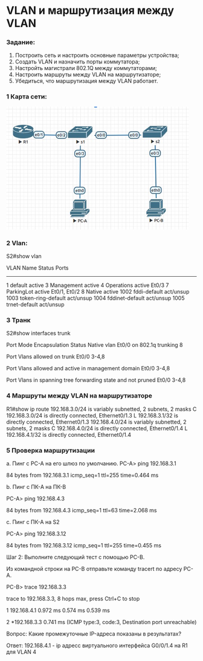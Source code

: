 #  VLAN и маршрутизация между VLAN

###  Задание:

  1. Построить сеть и настроить основные параметры устройства;
  2. Создать VLAN и назначить порты коммутатора;
  3. Настройть магистрали 802.1Q между коммутаторами;
  4. Настроить маршруты между VLAN на маршрутизаторе;
  5. Убедиться, что маршрутизация между VLAN работает.
### 1 Карта сети:

![](netmap.jpg)

### 2 Vlan:
S2#show vlan

VLAN Name                             Status    Ports
---- -------------------------------- --------- -------------------------------
1    default                          active
3    Management                       active
4    Operations                       active    Et0/3
7    ParkingLot                       active    Et0/1, Et0/2
8    Native                           active
1002 fddi-default                     act/unsup
1003 token-ring-default               act/unsup
1004 fddinet-default                  act/unsup
1005 trnet-default                    act/unsup 

### 3 Транк 
S2#show interfaces trunk

Port        Mode             Encapsulation  Status        Native vlan
Et0/0       on               802.1q         trunking      8

Port        Vlans allowed on trunk
Et0/0       3-4,8

Port        Vlans allowed and active in management domain
Et0/0       3-4,8

Port        Vlans in spanning tree forwarding state and not pruned
Et0/0       3-4,8
### 4 Маршруты между VLAN на маршрутизаторе
R1#show ip route 
 192.168.3.0/24 is variably subnetted, 2 subnets, 2 masks
C        192.168.3.0/24 is directly connected, Ethernet0/1.3
L        192.168.3.1/32 is directly connected, Ethernet0/1.3
      192.168.4.0/24 is variably subnetted, 2 subnets, 2 masks
C        192.168.4.0/24 is directly connected, Ethernet0/1.4
L        192.168.4.1/32 is directly connected, Ethernet0/1.4

### 5 Проверка маршрутизации

a. Пинг с PC-A на его шлюз по умолчанию.
PC-A> ping 192.168.3.1

84 bytes from 192.168.3.1 icmp_seq=1 ttl=255 time=0.464 ms

b. Пинг с ПК-A на ПК-B

PC-A> ping 192.168.4.3

84 bytes from 192.168.4.3 icmp_seq=1 ttl=63 time=2.068 ms

c. Пинг с ПК-A на S2

PC-A> ping 192.168.3.12

84 bytes from 192.168.3.12 icmp_seq=1 ttl=255 time=0.455 ms

Шаг 2: Выполните следующий тест с помощью PC-B.

Из командной строки на PC-B отправьте команду tracert по адресу PC-A.

PC-B> trace 192.168.3.3

trace to 192.168.3.3, 8 hops max, press Ctrl+C to stop

 1   192.168.4.1   0.972 ms  0.574 ms  0.539 ms
 
 2   *192.168.3.3   0.741 ms (ICMP type:3, code:3, Destination port unreachable)
 
Вопрос: Какие промежуточные IP-адреса показаны в результатах?

Ответ: 192.168.4.1 - ip адресс виртуального интерфейса G0/0/1.4 на R1 для VLAN 4
